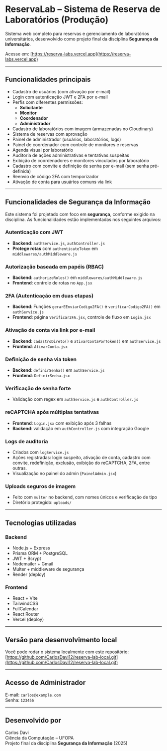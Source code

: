 # ReservaLab – Sistema de Reserva de Laboratórios (Produção)

Sistema web completo para reservas e gerenciamento de laboratórios universitários, desenvolvido como projeto final da disciplina **Segurança da Informação**.

Acesse em: [https://reserva-labs.vercel.app](https://reserva-labs.vercel.app)

---

## Funcionalidades principais

- Cadastro de usuários (com ativação por e-mail)
- Login com autenticação JWT e 2FA por e-mail
- Perfis com diferentes permissões:
  - **Solicitante**
  - **Monitor**
  - **Coordenador**
  - **Administrador**
- Cadastro de laboratórios com imagem (armazenadas no Cloudinary)
- Sistema de reservas com aprovação
- Painel de administrador (usuários, laboratórios, logs)
- Painel de coordenador com controle de monitores e reservas
- Agenda visual por laboratório
- Auditoria de ações administrativas e tentativas suspeitas
- Exibição de coordenadores e monitores vinculados por laboratório
- Cadastro com convite e definição de senha por e-mail (sem senha pré-definida)
- Reenvio de código 2FA com temporizador
- Ativação de conta para usuários comuns via link

---

## Funcionalidades de Segurança da Informação

Este sistema foi projetado com foco em **segurança**, conforme exigido na disciplina. As funcionalidades estão implementadas nos seguintes arquivos:

### Autenticação com JWT
- **Backend**: `authService.js`, `authController.js`
- **Protege rotas** com `authenticateToken` em `middlewares/authMiddleware.js`

### Autorização baseada em papéis (RBAC)
- **Backend**: `authorizeRoles()` em `middlewares/authMiddleware.js`
- **Frontend**: controle de rotas no `App.jsx`

### 2FA (Autenticação em duas etapas)
- **Backend**: Funções `gerarEEnviarCodigo2FA()` e `verificarCodigo2FA()` em `authService.js`
- **Frontend**: página `Verificar2FA.jsx`, controle de fluxo em `Login.jsx`

### Ativação de conta via link por e-mail
- **Backend**: `cadastroDireto()` e `ativarContaPorToken()` em `authService.js`
- **Frontend**: `AtivarConta.jsx`

### Definição de senha via token
- **Backend**: `definirSenha()` em `authService.js`
- **Frontend**: `DefinirSenha.jsx`

### Verificação de senha forte
- Validação com regex em `authService.js` e `authController.js`

### reCAPTCHA após múltiplas tentativas
- **Frontend**: `Login.jsx` com exibição após 3 falhas
- **Backend**: validação em `authController.js` com integração Google

### Logs de auditoria
- Criados com `logService.js`
- Ações registradas: login suspeito, ativação de conta, cadastro com convite, redefinição, exclusão, exibição do reCAPTCHA, 2FA, entre outras.
- Visualização no painel do admin (`PainelAdmin.jsx`)

### Uploads seguros de imagem
- Feito com `multer` no backend, com nomes únicos e verificação de tipo
- Diretório protegido: `uploads/`

---

## Tecnologias utilizadas

### Backend
- Node.js + Express
- Prisma ORM + PostgreSQL
- JWT + Bcrypt
- Nodemailer + Gmail
- Multer + middleware de segurança
- Render (deploy)

### Frontend
- React + Vite
- TailwindCSS
- FullCalendar
- React Router
- Vercel (deploy)

---

## Versão para desenvolvimento local

Você pode rodar o sistema localmente com este repositório:  
[https://github.com/CarlosDavi12/reserva-lab-local.git](https://github.com/CarlosDavi12/reserva-lab-local.git)

---

## Acesso de Administrador

E-mail: `carlos@example.com`  
Senha: `123456`

---

## Desenvolvido por

Carlos Davi  
Ciência da Computação – UFOPA  
Projeto final da disciplina **Segurança da Informação** (2025)
